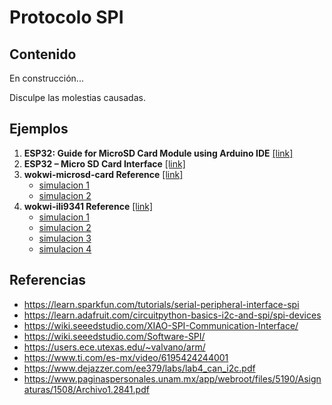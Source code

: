 # Protocolo SPI

## Contenido

En construcción...

Disculpe las molestias causadas.

## Ejemplos

1. **ESP32: Guide for MicroSD Card Module using Arduino IDE** [[link]](https://randomnerdtutorials.com/esp32-microsd-card-arduino/)
2. **ESP32 – Micro SD Card Interface** [[link]](https://www.instructables.com/ESP32-Micro-SD-Card-Interface/)
3. **wokwi-microsd-card Reference** [[link]](https://docs.wokwi.com/parts/wokwi-microsd-card)
   * [simulacion 1](https://wokwi.com/projects/310542489623724609)
   * [simulacion 2](https://wokwi.com/projects/310692660849410626)
4. **wokwi-ili9341 Reference** [[link]](https://docs.wokwi.com/parts/wokwi-ili9341)
   * [simulacion 1](https://wokwi.com/projects/307567201804616256)
   * [simulacion 2](https://wokwi.com/projects/307567963154678338)
   * [simulacion 3](https://wokwi.com/projects/307664460274729536)
   * [simulacion 4](https://wokwi.com/projects/308022099088245312)

## Referencias

* https://learn.sparkfun.com/tutorials/serial-peripheral-interface-spi
* https://learn.adafruit.com/circuitpython-basics-i2c-and-spi/spi-devices
* https://wiki.seeedstudio.com/XIAO-SPI-Communication-Interface/
* https://wiki.seeedstudio.com/Software-SPI/
* https://users.ece.utexas.edu/~valvano/arm/
* https://www.ti.com/es-mx/video/6195424244001
* https://www.dejazzer.com/ee379/labs/lab4_can_i2c.pdf
* https://www.paginaspersonales.unam.mx/app/webroot/files/5190/Asignaturas/1508/Archivo1.2841.pdf